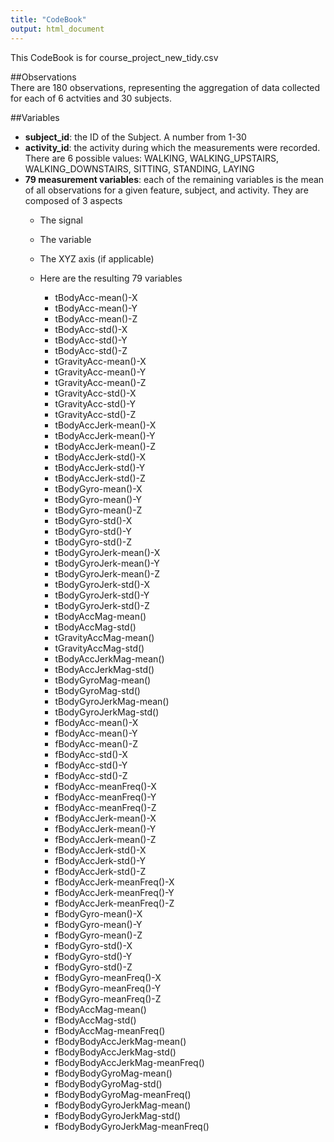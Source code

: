 ```yaml
---
title: "CodeBook"
output: html_document
---
```


This CodeBook is for course_project_new_tidy.csv

##Observations  
There are 180 observations, representing the aggregation of data collected for each of 6 actvities and 30 subjects.  

##Variables  
- **subject_id**: the ID of the Subject.  A number from 1-30  
- **activity_id**: the activity during which the measurements were recorded.  There are 6 possible values: WALKING, WALKING_UPSTAIRS, WALKING_DOWNSTAIRS, SITTING, STANDING, LAYING  
- **79 measurement variables**: each of the remaining variables is the mean of all observations for a given feature, subject, and activity.  They are composed of 3 aspects  
    - The signal  
    - The variable  
    - The XYZ axis (if applicable)  
  
    - Here are the resulting 79 variables
        - tBodyAcc-mean()-X  
        - tBodyAcc-mean()-Y  
        - tBodyAcc-mean()-Z  
        - tBodyAcc-std()-X  
        - tBodyAcc-std()-Y  
        - tBodyAcc-std()-Z  
        - tGravityAcc-mean()-X  
        - tGravityAcc-mean()-Y  
        - tGravityAcc-mean()-Z  
        - tGravityAcc-std()-X  
        - tGravityAcc-std()-Y  
        - tGravityAcc-std()-Z  
        - tBodyAccJerk-mean()-X  
        - tBodyAccJerk-mean()-Y  
        - tBodyAccJerk-mean()-Z  
        - tBodyAccJerk-std()-X  
        - tBodyAccJerk-std()-Y  
        - tBodyAccJerk-std()-Z  
        - tBodyGyro-mean()-X  
        - tBodyGyro-mean()-Y  
        - tBodyGyro-mean()-Z  
        - tBodyGyro-std()-X  
        - tBodyGyro-std()-Y  
        - tBodyGyro-std()-Z  
        - tBodyGyroJerk-mean()-X  
        - tBodyGyroJerk-mean()-Y  
        - tBodyGyroJerk-mean()-Z  
        - tBodyGyroJerk-std()-X  
        - tBodyGyroJerk-std()-Y  
        - tBodyGyroJerk-std()-Z  
        - tBodyAccMag-mean()  
        - tBodyAccMag-std()  
        - tGravityAccMag-mean()  
        - tGravityAccMag-std()  
        - tBodyAccJerkMag-mean()  
        - tBodyAccJerkMag-std()  
        - tBodyGyroMag-mean()  
        - tBodyGyroMag-std()  
        - tBodyGyroJerkMag-mean()  
        - tBodyGyroJerkMag-std()  
        - fBodyAcc-mean()-X  
        - fBodyAcc-mean()-Y  
        - fBodyAcc-mean()-Z  
        - fBodyAcc-std()-X  
        - fBodyAcc-std()-Y  
        - fBodyAcc-std()-Z  
        - fBodyAcc-meanFreq()-X  
        - fBodyAcc-meanFreq()-Y  
        - fBodyAcc-meanFreq()-Z  
        - fBodyAccJerk-mean()-X  
        - fBodyAccJerk-mean()-Y  
        - fBodyAccJerk-mean()-Z  
        - fBodyAccJerk-std()-X  
        - fBodyAccJerk-std()-Y  
        - fBodyAccJerk-std()-Z  
        - fBodyAccJerk-meanFreq()-X  
        - fBodyAccJerk-meanFreq()-Y  
        - fBodyAccJerk-meanFreq()-Z  
        - fBodyGyro-mean()-X  
        - fBodyGyro-mean()-Y  
        - fBodyGyro-mean()-Z  
        - fBodyGyro-std()-X  
        - fBodyGyro-std()-Y  
        - fBodyGyro-std()-Z  
        - fBodyGyro-meanFreq()-X  
        - fBodyGyro-meanFreq()-Y  
        - fBodyGyro-meanFreq()-Z  
        - fBodyAccMag-mean()  
        - fBodyAccMag-std()  
        - fBodyAccMag-meanFreq()  
        - fBodyBodyAccJerkMag-mean()  
        - fBodyBodyAccJerkMag-std()  
        - fBodyBodyAccJerkMag-meanFreq()  
        - fBodyBodyGyroMag-mean()  
        - fBodyBodyGyroMag-std()  
        - fBodyBodyGyroMag-meanFreq()  
        - fBodyBodyGyroJerkMag-mean()  
        - fBodyBodyGyroJerkMag-std()  
        - fBodyBodyGyroJerkMag-meanFreq()  